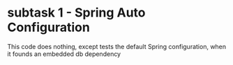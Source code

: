 # subtask 1 - Spring Auto Configuration

This code does nothing, except tests the default Spring configuration, when it founds an embedded db dependency